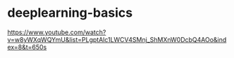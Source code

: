 # deeplearning-basics
https://www.youtube.com/watch?v=w8yWXqWQYmU&list=PLgptAlc1LWCV4SMnj_ShMXnW0DcbQ4AOo&index=8&t=650s